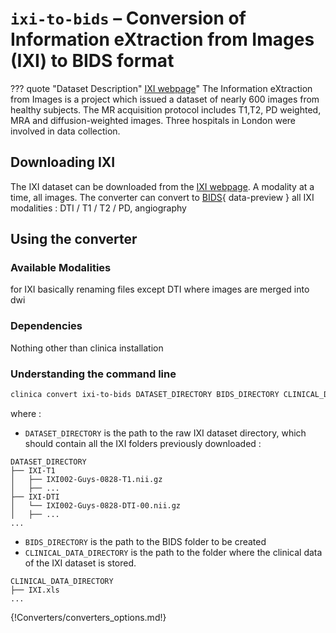# `ixi-to-bids` – Conversion of Information eXtraction from Images (IXI) to BIDS format

??? quote "Dataset Description"
    [IXI webpage](https://brain-development.org/ixi-dataset/)"
    The Information eXtraction from Images is a project which issued a dataset of nearly
    600 images from healthy subjects. The MR acquisition protocol includes T1,T2, PD weighted,
    MRA and diffusion-weighted images. Three hospitals in London were involved in data collection.


## Downloading IXI
The IXI dataset can be downloaded from the [IXI webpage](https://brain-development.org/ixi-dataset/).
A modality at a time, all images. The converter can convert to [BIDS](../glossary.md#BIDS){ data-preview } all IXI modalities :
DTI / T1 / T2 / PD, angiography


## Using the converter
### Available Modalities
for IXI basically renaming files except DTI where images
are merged into dwi

### Dependencies
Nothing other than clinica installation
### Understanding the command line
```bash
clinica convert ixi-to-bids DATASET_DIRECTORY BIDS_DIRECTORY CLINICAL_DATA_DIRECTORY
```
where :

- `DATASET_DIRECTORY` is the path to the raw IXI dataset directory, which should contain all the IXI folders previously downloaded :

```
DATASET_DIRECTORY
├── IXI-T1
│   ├── IXI002-Guys-0828-T1.nii.gz
│   ├── ...
├── IXI-DTI
│   └── IXI002-Guys-0828-DTI-00.nii.gz
│   ├── ...
...
```

- `BIDS_DIRECTORY` is the path to the BIDS folder to be created
- `CLINICAL_DATA_DIRECTORY` is the path to the folder where the clinical data of the IXI dataset is stored.
```
CLINICAL_DATA_DIRECTORY
├── IXI.xls
...
```
{!Converters/converters_options.md!}
